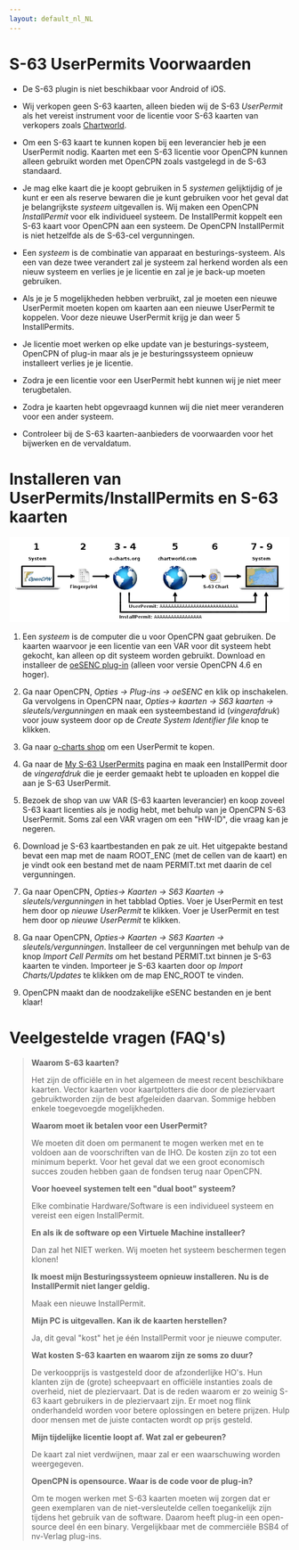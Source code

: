 ```yaml
---
layout: default_nl_NL
---
```

# S-63 UserPermits Voorwaarden

- De S-63 plugin is niet beschikbaar voor Android of iOS.

- Wij verkopen geen S-63 kaarten, alleen bieden wij de S-63 *UserPermit* als het vereist instrument voor de licentie voor S-63 kaarten van verkopers zoals [Chartworld](https://www.chartworld.com/shop/off_enc).

- Om een S-63 kaart te kunnen kopen bij een leverancier heb je een UserPermit nodig. Kaarten met een S-63 licentie voor OpenCPN kunnen alleen gebruikt worden met OpenCPN zoals vastgelegd in de S-63 standaard.

- Je mag elke kaart die je koopt gebruiken in 5 *systemen* gelijktijdig of je kunt er een als reserve bewaren die je kunt gebruiken voor het geval dat je belangrijkste *systeem* uitgevallen is. Wij maken een OpenCPN *InstallPermit* voor elk individueel systeem. De InstallPermit koppelt een S-63 kaart voor OpenCPN aan een systeem. De OpenCPN InstallPermit is niet hetzelfde als de S-63-cel vergunningen.

- Een *systeem* is de combinatie van apparaat en besturings-systeem. Als een van deze twee verandert zal je systeem zal herkend worden als een nieuw systeem en verlies je je licentie en zal je je back-up moeten gebruiken.

- Als je je 5 mogelijkheden hebben verbruikt, zal je moeten een nieuwe UserPermit moeten kopen om kaarten aan een nieuwe UserPermit te koppelen. Voor deze nieuwe UserPermit krijg je dan weer 5 InstallPermits.

- Je licentie moet werken op elke update van je besturings-systeem, OpenCPN of plug-in maar als je je besturingssysteem opnieuw installeert verlies je je licentie.

- Zodra je een licentie voor een UserPermit hebt kunnen wij je niet meer terugbetalen.

- Zodra je kaarten hebt opgevraagd kunnen wij die niet meer veranderen voor een ander systeem.

- Controleer bij de S-63 kaarten-aanbieders de voorwaarden voor het bijwerken en de vervaldatum.

# Installeren van UserPermits/InstallPermits en S-63 kaarten

![stappen](./assets/images/s63.png)

1. Een *systeem* is de computer die u voor OpenCPN gaat gebruiken. De kaarten waarvoor je een licentie van een VAR voor dit systeem hebt gekocht, kan alleen op dit systeem worden gebruikt. Download en installeer de [oeSENC plug-in](https://opencpn.org/OpenCPN/plugins/s63.html) (alleen voor versie OpenCPN 4.6 en hoger).
    
2. Ga naar OpenCPN, *Opties → Plug-ins → oeSENC* en klik op inschakelen. Ga vervolgens in OpenCPN naar, *Opties→ kaarten → S63 kaarten → sleutels/vergunningen* en maak een systeembestand id (*vingerafdruk*) voor jouw systeem door op de *Create System Identifier file* knop te klikken.
    
3. Ga naar [o-charts shop](https://o-charts.org/shop) om een UserPermit te kopen.
    
4. Ga naar de [My S-63 UserPermits](https://o-charts.org/shop/index.php?fc=module&module=ocpermits&controller=ocpermits) pagina en maak een InstallPermit door de *vingerafdruk* die je eerder gemaakt hebt te uploaden en koppel die aan je S-63 UserPermit.
    
5. Bezoek de shop van uw VAR (S-63 kaarten leverancier) en koop zoveel S-63 kaart licenties als je nodig hebt, met behulp van je OpenCPN S-63 UserPermit. Soms zal een VAR vragen om een "HW-ID", die vraag kan je negeren.
    
6. Download je S-63 kaartbestanden en pak ze uit. Het uitgepakte bestand bevat een map met de naam ROOT_ENC (met de cellen van de kaart) en je vindt ook een bestand met de naam PERMIT.txt met daarin de cel vergunningen.
    
7. Ga naar OpenCPN, *Opties→ Kaarten → S63 Kaarten → sleutels/vergunningen* in het tabblad Opties. Voer je UserPermit en test hem door op *nieuwe UserPermit* te klikken. Voer je UserPermit en test hem door op *nieuwe UserPermit* te klikken.
    
8. Ga naar OpenCPN, *Opties→ Kaarten → S63 Kaarten → sleutels/vergunningen*. Installeer de cel vergunningen met behulp van de knop *Import Cell Permits* om het bestand PERMIT.txt binnen je S-63 kaarten te vinden. Importeer je S-63 kaarten door op *Import Charts/Updates* te klikken om de map ENC_ROOT te vinden.
    
9. OpenCPN maakt dan de noodzakelijke eSENC bestanden en je bent klaar!

# Veelgestelde vragen (FAQ's)

> **Waarom S-63 kaarten?**
> 
> Het zijn de officiële en in het algemeen de meest recent beschikbare kaarten. Vector kaarten voor kaartplotters die door de pleziervaart gebruiktworden zijn de best afgeleiden daarvan. Sommige hebben enkele toegevoegde mogelijkheden.
> 
> **Waarom moet ik betalen voor een UserPermit?**
> 
> We moeten dit doen om permanent te mogen werken met en te voldoen aan de voorschriften van de IHO. De kosten zijn zo tot een minimum beperkt. Voor het geval dat we een groot economisch succes zouden hebben gaan de fondsen terug naar OpenCPN.
> 
> **Voor hoeveel systemen telt een "dual boot" systeem?**
> 
> Elke combinatie Hardware/Software is een individueel systeem en vereist een eigen InstallPermit.
> 
> **En als ik de software op een Virtuele Machine installeer?**
> 
> Dan zal het NIET werken. Wij moeten het systeem beschermen tegen klonen!
> 
> **Ik moest mijn Besturingssysteem opnieuw installeren. Nu is de InstallPermit niet langer geldig.**
> 
> Maak een nieuwe InstallPermit.
> 
> **Mijn PC is uitgevallen. Kan ik de kaarten herstellen?**
> 
> Ja, dit geval "kost" het je één InstallPermit voor je nieuwe computer.
> 
> **Wat kosten S-63 kaarten en waarom zijn ze soms zo duur?**
> 
> De verkoopprijs is vastgesteld door de afzonderlijke HO's. Hun klanten zijn de (grote) scheepvaart en officiële instanties zoals de overheid, niet de pleziervaart. Dat is de reden waarom er zo weinig S-63 kaart gebruikers in de pleziervaart zijn. Er moet nog flink onderhandeld worden voor betere oplossingen en betere prijzen. Hulp door mensen met de juiste contacten wordt op prijs gesteld.
> 
> **Mijn tijdelijke licentie loopt af. Wat zal er gebeuren?**
> 
> De kaart zal niet verdwijnen, maar zal er een waarschuwing worden weergegeven.
> 
> **OpenCPN is opensource. Waar is de code voor de plug-in?**
> 
> Om te mogen werken met S-63 kaarten moeten wij zorgen dat er geen exemplaren van de niet-versleutelde cellen toegankelijk zijn tijdens het gebruik van de software. Daarom heeft plug-in een open-source deel én een binary. Vergelijkbaar met de commerciële BSB4 of nv-Verlag plug-ins.
